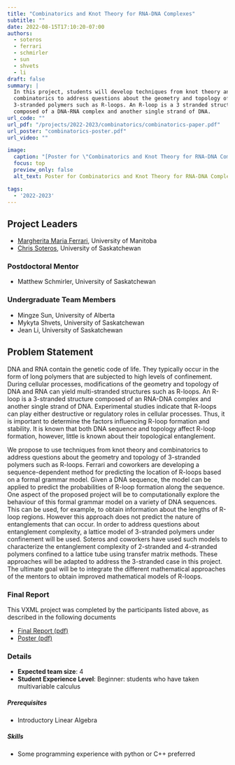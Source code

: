 ```yaml
---
title: "Combinatorics and Knot Theory for RNA-DNA Complexes"
subtitle: ""
date: 2022-08-15T17:10:20-07:00
authors:
  - soteros
  - ferrari
  - schmirler
  - sun
  - shvets
  - li
draft: false
summary: |
  In this project, students will develop techniques from knot theory and
  combinatorics to address questions about the geometry and topology of
  3-stranded polymers such as R-loops. An R-loop is a 3 stranded structure
  composed of a DNA-RNA complex and another single strand of DNA.
url_code: ""
url_pdf: "/projects/2022-2023/combinatorics/combinatorics-paper.pdf"
url_poster: "combinatorics-poster.pdf"
url_video: ""

image:
  caption: "[Poster for \"Combinatorics and Knot Theory for RNA-DNA Complexes\"](./combinatorics-poster.pdf)"
  focus: top
  preview_only: false
  alt_text: Poster for Combinatorics and Knot Theory for RNA-DNA Complexes

tags:
  - '2022-2023'
---
```


## Project Leaders
  * [Margherita Maria Ferrari](/authors/ferrari/), University of Manitoba
  * [Chris Soteros](/authors/soteros/), University of Saskatchewan

### Postdoctoral Mentor
  * Matthew Schmirler, University of Saskatchewan

### Undergraduate Team Members
  * Mingze Sun, University of Alberta
  * Mykyta Shvets, University of Saskatchewan
  * Jean Li, University of Saskatchewan

## Problem Statement

DNA and RNA contain the genetic code of life. They typically occur in the form
of long polymers that are subjected to high levels of confinement. During
cellular processes, modifications of the geometry and topology of DNA and RNA
can yield multi-stranded structures such as R-loops. An R-loop is a 3-stranded
structure composed of an RNA-DNA complex and another single strand of DNA.
Experimental studies indicate that R-loops can play either destructive or
regulatory roles in cellular processes. Thus, it is important to determine the
factors influencing R-loop formation and stability. It is known that both DNA
sequence and topology affect R-loop formation, however, little is known about
their topological entanglement.

We propose to use techniques from knot theory and combinatorics to address
questions about the geometry and topology of 3-stranded polymers such as
R-loops. Ferrari and coworkers are developing a sequence-dependent method for
predicting the location of R-loops based on a formal grammar model. Given a DNA
sequence, the model can be applied to predict the probabilities of R-loop
formation along the sequence. One aspect of the proposed project will be to
computationally explore the behaviour of this formal grammar model on a variety
of DNA sequences. This can be used, for example, to obtain information about the
lengths of R-loop regions. However this approach does not predict the nature of
entanglements that can occur. In order to address questions about entanglement
complexity, a lattice model of 3-stranded polymers under confinement will be
used. Soteros and coworkers have used such models to characterize the
entanglement complexity of 2-stranded and 4-stranded polymers confined to a
lattice tube using transfer matrix methods. These approaches will be adapted to
address the 3-stranded case in this project. The ultimate goal will be to
integrate the different mathematical approaches of the mentors to obtain
improved mathematical models of R-loops.


### Final Report

This VXML project was completed by the participants listed above, as described
in the following documents

  * [Final Report (pdf)](./combinatorics-paper.pdf)
  * [Poster (pdf)](./combinatorics-poster.pdf)

### Details
  * **Expected team size**: 4
  * **Student Experience Level**: Beginner: students who have taken multivariable
    calculus
##### Prerequisites
  * Introductory Linear Algebra

##### Skills
  * Some programming experience with python or C++ preferred
